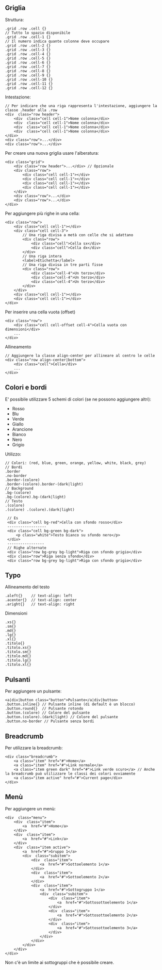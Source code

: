 ## Griglia
Struttura:

    .grid .row .cell {}
    // Tutto lo spazio disponibile
    .grid .row .cell-1 {}
    // Il numero indica quante colonne deve occupare
    .grid .row .cell-2 {}
    .grid .row .cell-3 {}
    .grid .row .cell-4 {}
    .grid .row .cell-5 {}
    .grid .row .cell-6 {}
    .grid .row .cell-7 {}
    .grid .row .cell-8 {}
    .grid .row .cell-9 {}
    .grid .row .cell-10 {}
    .grid .row .cell-11 {}
    .grid .row .cell-12 {}

Intestazione:

    // Per indicare che una riga rappresenta l'intestazione, aggiungere la classe .header alla .row
    <div  class="row header">
	    <div  class="cell cell-1">Nome colonna</div>
	    <div  class="cell cell-1">Nome colonna</div>
	    <div  class="cell cell-1">Nome colonna</div>
	    <div  class="cell cell-1">Nome colonna</div>
    </div>
    <div class="row">...</div>
    <div class="row">...</div>

Per creare una nuova griglia usare l'alberatura:

    <div class="grid">
	    <div class="row header">...</div> // Opzionale
	    <div class="row">
		    <div class="cell cell-1"></div>
		    <div class="cell cell-1"></div>
		    <div class="cell cell-1"></div>
		    <div class="cell cell-1"></div>
	    </div>
	    <div class="row">...</div>
	    <div class="row">...</div>
    </div>
Per aggiungere più righe in una cella:

    <div class="row">
	    <div class="cell cell-1"></div>
	    <div class="cell cell-3">
		    // Una riga divisa a metà con celle che si adattano
		    <div class="row">
			    <div class="cell">Cella sx</div>
			    <div class="cell">Cella dx</div>
			</div>
			// Una riga intera
			<label>Etichetta</label>
			// Una riga divisa in tre parti fisse
			<div class="row">
				<div class="cell-4">Un terzo</div>
				<div class="cell-4">Un terzo</div>
				<div class="cell-4">Un terzo</div>
			</div>
	    </div>
	    <div class="cell cell-1"></div>
	    <div class="cell cell-1"></div>
    </div>
Per inserire una cella vuota (offset)

    <div class="row">
	    <div class="cell cell-offset cell-4">Cella vuota con dimensioni</div>
	    ...
    </div>

Allineamento

	// Aggiungere la classe align-center per allineare al centro le celle
	<div class="row align-center|bottom">
		<div class="cell">Cella</div>
	    ...
	</div>

## Colori e bordi
E' possibile utilizzare 5 schemi di colori (se ne possono aggiungere altri):

 - Rosso
 - Blu
 - Verde
 - Giallo
 - Arancione
 - Bianco
 - Nero
 - Grigio

Utilizzo:

	// Colori: (red, blue, green, orange, yellow, white, black, grey)
	// Bordi
    .border
    .no-border
    .border-(colore)
    .border-(colore).border-(dark|light)
    // Background
    .bg-(colore)
    .bg-(colore).bg-(dark|light)
    // Testo
    .(colore)
    .(colore) .(colore).(dark|light)
     
     // Es
     <div class="cell bg-red">Cella con sfondo rosso</div>
     ------------------
     <div class="cell bg-green bg-dark">
	     <p class="white">Testo bianco su sfondo nero</p>
     </div>
     -----------------
     // Righe alternate
     <div class="row bg-grey bg-light">Riga con sfondo grigio</div>
     <div class="row">Riga senza sfondo</div>
     <div class="row bg-grey bg-light">Riga con sfondo grigio</div>
     
## Typo
Allineamento del testo

    .aleft{} 	// text-align: left
    .acenter{}  // text-align: center
    .aright{}   // text-align: right
Dimensioni

    .xs{}
    .sm{}
    .md{}
    .lg{}
    .xl{}
    .titolo{}
    .titolo.xs{}
    .titolo.sm{}
    .titolo.md{}
    .titolo.lg{}
    .titolo.xl{}
## Pulsanti
Per aggiungere un pulsante:

    <a|div|button class="button">Pulsante</a|div|button>
    .button.inline{} // Pulsante inline (di default è un blocco)
    .button.round{}  // Pulsante rotondo
    .button.(colore) // Colore del pulsante
    .button.(colore).(dark|light) // Colore del pulsante
    .button.no-border // Pulsante senza bordi
## Breadcrumb
Per utilizzare la breadcrumb:

    <div class="breadcrumb">
	    <a class="item" href="#">Home</a>
	    <a class="item" href="#">Link normale</a>
	    <a class="item green dark" href="#">Link verde scuro</a> // Anche la breadcrumb può utilizzare le classi dei colori ovviamente
	    <a class="item active" href="#">Current page</div>
    </div>
## Menù
Per aggiungere un menù:

    <div  class="menu">
	    <div  class="item">
		    <a  href="#">Home</a>
	    </div>
	    <div  class="item">
		    <a  href="#">Link</a>
	    </div>
	    <div  class="item active">
		    <a  href="#">Gruppo 1</a>
		    <div  class="subitem">
			    <div  class="item">
				    <a  href="#">Sottoelemento 1</a>
			    </div>
			    <div  class="item">
				    <a  href="#">Sottoelemento 2</a>
			    </div>
			    <div  class="item">
				    <a  href="#">Sottogruppo 1</a>
				    <div  class="subitem">
					    <div  class="item">
						    <a  href="#">Sottosottoelemento 1</a>
					    </div>
					    <div  class="item">
						    <a  href="#">Sottosottoelemento 2</a>
					    </div>
					    <div  class="item">
						    <a  href="#">Sottosottoelemento 3</a>
					    </div>
				    </div>
			    </div>
		    </div>
	    </div>
    </div>
Non c'è un limite ai sottogruppi che è possibile creare.
